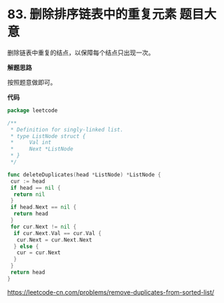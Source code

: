 # 83. 删除排序链表中的重复元素 **题目大意**  

删除链表中重复的结点，以保障每个结点只出现一次。

**解题思路**  

按照题意做即可。

**代码**  

```go
package leetcode

/**
 * Definition for singly-linked list.
 * type ListNode struct {
 *     Val int
 *     Next *ListNode
 * }
 */

func deleteDuplicates(head *ListNode) *ListNode {
 cur := head
 if head == nil {
  return nil
 }
 if head.Next == nil {
  return head
 }
 for cur.Next != nil {
  if cur.Next.Val == cur.Val {
   cur.Next = cur.Next.Next
  } else {
   cur = cur.Next
  }
 }
 return head
}
```

https://leetcode-cn.com/problems/remove-duplicates-from-sorted-list/